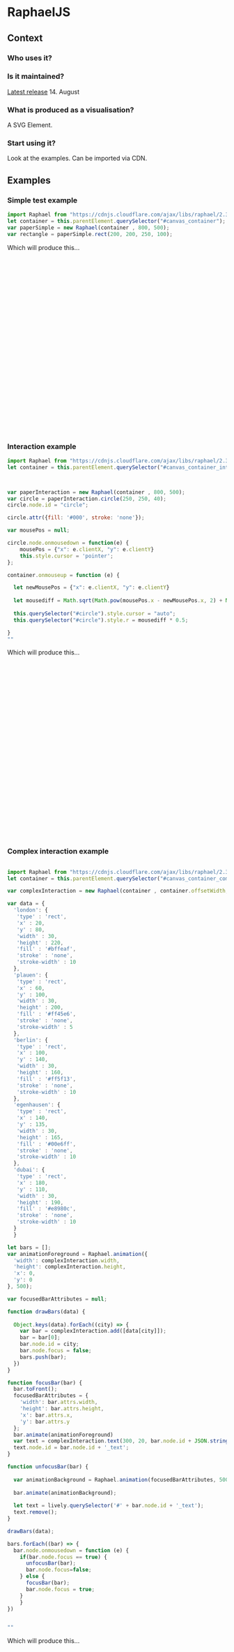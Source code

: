 # RaphaelJS

## Context
### Who uses it?

### Is it maintained?
[Latest release](https://github.com/DmitryBaranovskiy/raphael/releases) 14. August
### What is produced as a visualisation?
A SVG Element.
### Start using it?
Look at the examples. Can be imported via CDN.

## Examples
### Simple test example
```javascript {.raphaelSimpleExample}
import Raphael from "https://cdnjs.cloudflare.com/ajax/libs/raphael/2.3.0/raphael.js"
let container = this.parentElement.querySelector("#canvas_container");
var paperSimple = new Raphael(container , 800, 500);
var rectangle = paperSimple.rect(200, 200, 250, 100);
```

Which will produce this...

<script>
import boundEval from "src/client/bound-eval.js";
var source = lively.query(this, ".raphaelSimpleExample").textContent
boundEval(source, this).then(r => r.value)
</script>
<style>
#canvas_container {
  width: 100%;
  height: 400px;
}</style>
<div id="canvas_container"></div>

### Interaction example
```javascript {.raphaelInteractionExample}
import Raphael from "https://cdnjs.cloudflare.com/ajax/libs/raphael/2.3.0/raphael.js"
let container = this.parentElement.querySelector("#canvas_container_interaction");



var paperInteraction = new Raphael(container , 800, 500);
var circle = paperInteraction.circle(250, 250, 40);
circle.node.id = "circle";

circle.attr({fill: '#000', stroke: 'none'});

var mousePos = null;

circle.node.onmousedown = function(e) {
    mousePos = {"x": e.clientX, "y": e.clientY}
    this.style.cursor = 'pointer';
};

container.onmouseup = function (e) {

  let newMousePos = {"x": e.clientX, "y": e.clientY}
  
  let mousediff = Math.sqrt(Math.pow(mousePos.x - newMousePos.x, 2) + Math.pow(mousePos.y - newMousePos.y, 2));
  
  this.querySelector("#circle").style.cursor = "auto";
  this.querySelector("#circle").style.r = mousediff * 0.5;

}
""

```

Which will produce this...

<script>
import boundEval from "src/client/bound-eval.js";
var source = lively.query(this, ".raphaelInteractionExample").textContent
boundEval(source, this).then(r => r.value)
</script>
<style>

#canvas_container_interaction {
  width: 100%;
  height: 400px;
}

</style>
<div id="canvas_container_interaction"></div>


### Complex interaction example

```javascript {.raphaelComplexInteractionExample}

import Raphael from "https://cdnjs.cloudflare.com/ajax/libs/raphael/2.3.0/raphael.js"
let container = this.parentElement.querySelector("#canvas_container_complex_interaction");

var complexInteraction = new Raphael(container , container.offsetWidth, container.offsetHeight);

var data = {
  'london': {
   'type' : 'rect',
   'x' : 20,
   'y' : 80,
   'width' : 30,
   'height' : 220,
   'fill' : '#bffeaf',
   'stroke' : 'none',
   'stroke-width' : 10
  },
  'plauen': {
   'type' : 'rect',
   'x' : 60,
   'y' : 100,
   'width' : 30,
   'height' : 200,
   'fill' : '#ff45e6',
   'stroke' : 'none',
   'stroke-width' : 5
  },
  'berlin': {
   'type' : 'rect',
   'x' : 100,
   'y' : 140,
   'width' : 30,
   'height' : 160,
   'fill' : '#ff5f13',
   'stroke' : 'none',
   'stroke-width' : 10
  },
  'egenhausen': {
   'type' : 'rect',
   'x' : 140,
   'y' : 135,
   'width' : 30,
   'height' : 165,
   'fill' : '#00e6ff',
   'stroke' : 'none',
   'stroke-width' : 10
  },
  'dubai': {
   'type' : 'rect',
   'x' : 180,
   'y' : 110,
   'width' : 30,
   'height' : 190,
   'fill' : '#e8980c',
   'stroke' : 'none',
   'stroke-width' : 10
  }
  }

let bars = [];
var animationForeground = Raphael.animation({
  'width': complexInteraction.width,
  'height': complexInteraction.height,
  'x': 0,
  'y': 0
}, 500);

var focusedBarAttributes = null;

function drawBars(data) {
  
  Object.keys(data).forEach((city) => {
    var bar = complexInteraction.add([data[city]]);
    bar = bar[0];
    bar.node.id = city;
    bar.node.focus = false;
    bars.push(bar);
  })
}

function focusBar(bar) {
  bar.toFront();
  focusedBarAttributes = {
    'width': bar.attrs.width,
    'height': bar.attrs.height,
    'x': bar.attrs.x,
    'y': bar.attrs.y
  };
  bar.animate(animationForeground)
  var text = complexInteraction.text(300, 20, bar.node.id + JSON.stringify(data[bar.node.id]));
  text.node.id = bar.node.id + '_text';
}

function unfocusBar(bar) {
  
  var animationBackground = Raphael.animation(focusedBarAttributes, 500);
  
  bar.animate(animationBackground);
  
  let text = lively.querySelector('#' + bar.node.id + '_text');
  text.remove();
}

drawBars(data);

bars.forEach((bar) => {
  bar.node.onmousedown = function (e) {
    if(bar.node.focus == true) {
      unfocusBar(bar);
      bar.node.focus=false;
    } else {
      focusBar(bar);
      bar.node.focus = true;
    }
    }
})


""
```

Which will produce this...

<script>
import boundEval from "src/client/bound-eval.js";
var source = lively.query(this, ".raphaelComplexInteractionExample").textContent
boundEval(source, this).then(r => r.value)
</script>

<div id="canvas_container_complex_interaction"></div>

<style>
#canvas_container_complex_interaction {
  width: 100%;
  height: 400px;
}
</style>

## Experience

### Writing text
As text is an svg Element, its easy to display and position text / customize text apperance.
### Customize to needs?
Every element can be adjusted after creation. Animations are possible.
### Ecosystem
Quite useful stack overflow answers and other documentations. Every problem we encountered could be solved with googling.